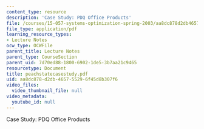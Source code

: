 ```yaml
---
content_type: resource
description: 'Case Study: PDQ Office Products'
file: /courses/15-057-systems-optimization-spring-2003/aa8dc878d2db465755296f45d8b307f6_peachstatecasestudy.pdf
file_type: application/pdf
learning_resource_types:
- Lecture Notes
ocw_type: OCWFile
parent_title: Lecture Notes
parent_type: CourseSection
parent_uid: 7d70ed88-1800-6902-1de5-3b7aa21c9465
resourcetype: Document
title: peachstatecasestudy.pdf
uid: aa8dc878-d2db-4657-5529-6f45d8b307f6
video_files:
  video_thumbnail_file: null
video_metadata:
  youtube_id: null
---
```

Case Study: PDQ Office Products

